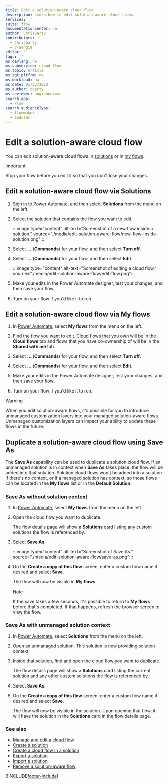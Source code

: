 ```yaml
---
title: Edit a solution-aware cloud flow
description: Learn how to edit solution-aware cloud flows.
services: ''
suite: flow
documentationcenter: na
author: ChrisGarty
contributors:
  - ChrisGarty
  - v-aangie
editor: ''
tags: ''
ms.devlang: na
ms.subservice: cloud-flow
ms.topic: article
ms.tgt_pltfrm: na
ms.workload: na
ms.date: 01/23/2023
ms.author: cgarty
ms.reviewer: angieandrews
search.app: 
  - Flow
search.audienceType: 
  - flowmaker
  - enduser
---
```



<!-- Where it says "Select **...** (**Commands**)", such as in line 48, do you mean the vertical ellipsis between display name and name in the screenshot? If so, considering calling it a vertical ellipsis and follow it with this: (&vellip;) -->



# Edit a solution-aware cloud flow

You can edit solution-aware cloud flows in [solutions](#edit-a-solution-aware-cloud-flow-via-solutions) or in [my flows](#edit-a-solution-aware-cloud-flow-via-my-flows).

> [!IMPORTANT]
> Stop your flow before you edit it so that you don't lose your changes.

## Edit a solution-aware cloud flow via Solutions

1. Sign in to [Power Automate](https://powerautomate.com), and then select **Solutions** from the menu on the left.

1. Select the solution that contains the flow you want to edit.

    :::image type="content" alt-text="Screenshot of a new flow inside a solution." source="./media/edit-solution-aware-flow/new-flow-inside-solution.png":::

1. Select **...** (**Commands**) for your flow, and then select **Turn off**.

1. Select **...** (**Commands**) for your flow, and then select **Edit**.

    :::image type="content" alt-text="Screenshot of editing a cloud flow." source="./media/edit-solution-aware-flow/edit-flow.png":::

1. Make your edits in the Power Automate designer, test your changes, and then save your flow.

1. Turn on your flow if you'd like it to run.

## Edit a solution-aware cloud flow via My flows

1. In [Power Automate](https://powerautomate.com), select **My flows** from the menu on the left.

1. Find the flow you want to edit. Cloud flows that you own will be in the **Cloud flows** tab and flows that you have co-ownership of will be in the **Shared with me** tab.

1. Select **...** (**Commands**) for your flow, and then select **Turn off**.

1. Select **...** (**Commands**) for your flow, and then select **Edit**.

1. Make your edits in the Power Automate designer, test your changes, and then save your flow.

1. Turn on your flow if you'd like it to run.

> [!WARNING]
> When you edit solution-aware flows, it's possible for you to introduce unmanaged customization layers into your managed solution-aware flows. Unmanaged customization layers can impact your ability to update these flows in the future.

## Duplicate a solution-aware cloud flow using Save As

The **Save As** capability can be used to duplicate a solution cloud flow. If an unmanaged solution is in context when **Save As** takes place, the flow will be added into that solution. Solution cloud flows won't be added into a solution if there's no context, or if a managed solution has context, so those flows can be located in the **My flows** list or in the **Default Solution**.

### Save As without solution context

1. In [Power Automate](https://powerautomate.com), select **My flows** from the menu on the left.

1. Open the cloud flow you want to duplicate.

    The flow details page will show a **Solutions** card listing any custom solutions the flow is referenced by.

1. Select **Save As**.

    :::image type="content" alt-text="Screenshot of Save As." source="./media/edit-solution-aware-flow/save-as.png":::

1. On the **Create a copy of this flow** screen, enter a custom flow name if desired and select **Save**.

    The flow will now be visible in **My flows**.

    > [!NOTE]
    > If the save takes a few seconds, it's possible to return to **My flows** before that's completed. If that happens, refresh the browser screen to view the flow.

### Save As with unmanaged solution context

1. In [Power Automate](https://powerautomate.com), select **Solutions** from the menu on the left.

1. Open an unmanaged solution. This solution is now providing solution context.

1. Inside that solution, find and open the cloud flow you want to duplicate.

    The flow details page will show a **Solutions** card listing the current solution and any other custom solutions the flow is referenced by.

1. Select **Save As**.

1. On the **Create a copy of this flow** screen, enter a custom flow name if desired and select **Save**.

    The flow will now be visible in the solution. Upon opening that flow, it will have the solution in the **Solutions** card in the flow details page.

### See also

- [Manage and edit a cloud flow](/power-automate/get-started-logic-flow#manage-a-cloud-flow)
- [Create a solution](./overview-solution-flows.md)
- [Create a cloud flow in a solution](./create-flow-solution.md)
- [Export a solution](./export-flow-solution.md)
- [Import a solution](./import-flow-solution.md)
- [Remove a solution-aware flow](./remove-solution-aware-flow.md)

[!INCLUDE[footer-include](includes/footer-banner.md)]

